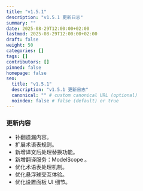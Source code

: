 ```yaml
---
title: "v1.5.1"
description: "v1.5.1 更新日志"
summary: ""
date: 2025-08-29T12:00:00+02:00
lastmod: 2025-08-29T12:00:00+02:00
draft: false
weight: 50
categories: []
tags: []
contributors: []
pinned: false
homepage: false
seo:
  title: "v1.5.1"
  description: "v1.5.1 更新日志"
  canonical: "" # custom canonical URL (optional)
  noindex: false # false (default) or true
---
```


### 更新内容

- 补翻遗漏内容。
- 扩展术语表规则。
- 新增译文后处理替换功能。
- 新增翻译服务：ModelScope 。
- 优化术语表处理机制。
- 优化悬浮球交互体验。
- 优化设置面板 UI 细节。
